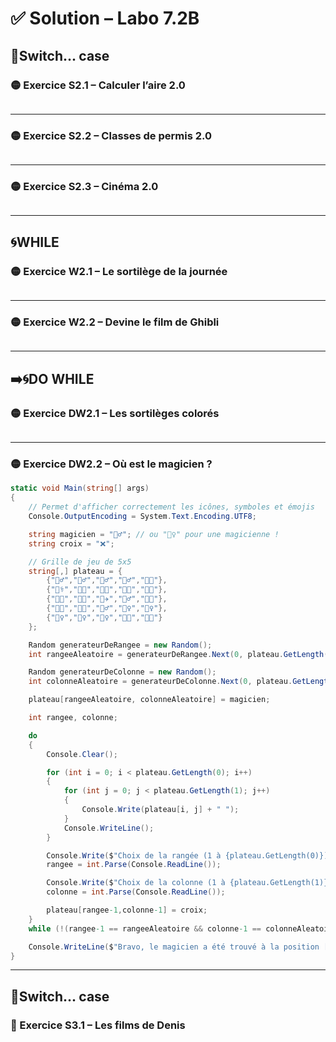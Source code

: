 # ✅ Solution – Labo 7.2B

## 🔢Switch... case 
### 🟡 Exercice S2.1 – Calculer l’aire 2.0
```csharp
```
---

### 🟡 Exercice S2.2 – Classes de permis 2.0  
```csharp
```
---

### 🟡 Exercice S2.3 – Cinéma 2.0  
```csharp
```
---

## 🌀WHILE
### 🟡 Exercice W2.1 – Le sortilège de la journée 
```csharp
```
---

### 🟡 Exercice W2.2 – Devine le film de Ghibli  
```csharp
```
---

## ➡️🌀DO WHILE
### 🟡 Exercice DW2.1 – Les sortilèges colorés 
```csharp
```
---
### 🟡 Exercice DW2.2 – Où est le magicien ? 
```csharp
static void Main(string[] args)
{
    // Permet d'afficher correctement les icônes, symboles et émojis
    Console.OutputEncoding = System.Text.Encoding.UTF8;

    string magicien = "🧙‍♂️"; // ou "🧙‍♀️" pour une magicienne !
    string croix = "❌";

    // Grille de jeu de 5x5
    string[,] plateau = {
        {"🧝‍♂️","🧛‍♂️","🧞‍♂️","🧚‍♂️","🧑‍🚀"},
        {"🧑‍⚕️","🧑‍🍳","🧑‍🏫","🧑‍🔧","🧑‍💻"},
        {"🧑‍🎨","🧑‍🚒","🧑‍✈️","🧘‍♂️","🧑‍🌾"},
        {"🧑‍🎤","🧑‍🏭","🧜‍♂️","🧛‍♀️","🧞‍♀️"},
        {"🧚‍♀️","🧜‍♀️","🧝‍♀️","🧑‍🦽","🧑‍🦯"}
    };

    Random generateurDeRangee = new Random();
    int rangeeAleatoire = generateurDeRangee.Next(0, plateau.GetLength(0));

    Random generateurDeColonne = new Random();
    int colonneAleatoire = generateurDeColonne.Next(0, plateau.GetLength(1));

    plateau[rangeeAleatoire, colonneAleatoire] = magicien;

    int rangee, colonne;

    do
    {
        Console.Clear();

        for (int i = 0; i < plateau.GetLength(0); i++)
        {
            for (int j = 0; j < plateau.GetLength(1); j++)
            {
                Console.Write(plateau[i, j] + " ");
            }
            Console.WriteLine();
        }

        Console.Write($"Choix de la rangée (1 à {plateau.GetLength(0)}): ");
        rangee = int.Parse(Console.ReadLine());

        Console.Write($"Choix de la colonne (1 à {plateau.GetLength(1)}): ");
        colonne = int.Parse(Console.ReadLine());

        plateau[rangee-1,colonne-1] = croix;
    }
    while (!(rangee-1 == rangeeAleatoire && colonne-1 == colonneAleatoire));

    Console.WriteLine($"Bravo, le magicien a été trouvé à la position [{rangee},{colonne}] !");
}
```
---

## 🔢Switch... case
### 🔴 Exercice S3.1 – Les films de Denis
```csharp
```